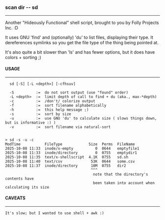 ### scan dir -- sd
----
 
  Another "Hideously Functional" shell script, brought to you by Folly Projects Inc. :D

  It uses GNU 'find' and (optionally) 'du' to list files, displaying their type.
  It dereferences symlinks so you get the file type of the thing being pointed at.

  It's also quite a bit slower than 'ls' and has fewer options, but it does have colors + sorting ;)

#### USAGE 
---

      sd [-S] [-L <depth>] [-cfhsuv]

      -S          :=  do not sort output (use "found" order)
      -L <depth>  :=  limit depth of call to find + du (aka., max-*depth)
      -c          :=  /don't/ colorize output 
      -f          :=  sort filename alphabetically
      -h          :=  this help message ;) 
      -s          :=  sort by size
      -u          :=  use GNU 'du' to calculate size ( slows things down, but is informative :) )
      -v          :=  sort filename via natural-sort 
      

    > sd -s -u -c
    ModTime           FileType            Size  Perms  FileName
    2025-10-08 11:33  inode/x-empty          0  0644   emptyfile1
    2025-10-08 11:33  inode/directory        0  0755   emptydir1
    2025-10-08 11:35  text/x-shellscript  4.1K  0755   sd.sh
    2025-10-08 11:40  text/csv             53K  0644   some.csv
    2025-10-08 11:37  inode/directory      10M  0755   dir2
                                           ^^^
                                            note that the directory's contents have 
                                            been taken into account when calculating its size
                                            

#### CAVEATS
---

    It's slow; but I wanted to use shell + awk :)

